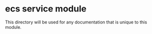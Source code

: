 # ecs service module

This directory will be used for any documentation that is unique to this module.
